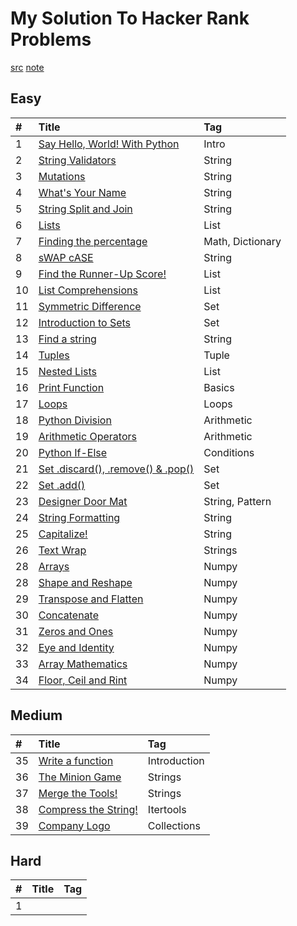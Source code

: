 
# My Solution To Hacker Rank Problems

[src][src]
[note][note]

## Easy

| #   | Title                                      | Tag              |
| :-- | :----------------------------------------- | :--------------- |
| 1  | [Say Hello, World! With Python][001]               | Intro            |
| 2   | [String Validators][002]                         | String           |
| 3   | [Mutations][003]                                  | String           |
| 4   | [What's Your Name][004]                           | String           |
| 5   | [String Split and Join][005]                      | String           |
| 6   | [Lists][006]                                       | List             |
| 7   | [Finding the percentage][007]                     | Math, Dictionary |
| 8   | [sWAP cASE][008]                                   | String           |
| 9   | [Find the Runner-Up Score!][009]                  | List             |
| 10  | [List Comprehensions][010]                        | List             |
| 11  | [Symmetric Difference][011]                       | Set              |
| 12  | [Introduction to Sets][012]                       | Set              |
| 13  | [Find a string][013]                               | String           |
| 14  | [Tuples][014]                                      | Tuple            |
| 15  | [Nested Lists][015]                                | List             |
| 16  | [Print Function][016]                              | Basics           |
| 17  | [Loops][017]                                       | Loops            |
| 18  | [Python Division][018]                             | Arithmetic       |
| 19  | [Arithmetic Operators][019]                        | Arithmetic       |
| 20  | [Python If-Else][020]                              | Conditions       |
| 21  | [Set .discard(), .remove() & .pop()][021]          | Set              |
| 22  | [Set .add()][022]                                  | Set              |
| 23  | [Designer Door Mat][023]                           | String, Pattern  |
| 24  | [String Formatting][024]                           | String           |
| 25  | [Capitalize!][025]                                 | String           |
| 26  | [Text Wrap][026]                              | Strings          |
| 28  | [Arrays][027]                                 | Numpy            |
| 28  | [Shape and Reshape][028]                      | Numpy            |
| 29  | [Transpose and Flatten][029]                | Numpy |
| 30  | [Concatenate][030]                          | Numpy |
| 31  | [Zeros and Ones][031]                       | Numpy |
| 32  | [Eye and Identity][032]                     | Numpy |
| 33  | [Array Mathematics][033]                    | Numpy |
| 34  | [Floor, Ceil and Rint][034]                 | Numpy |

## Medium

| #   | Title                                      | Tag              |
| :-- | :----------------------------------------- | :--------------- |
| 35  | [Write a function][035]               | Introduction |
| 36  | [The Minion Game][036]               | Strings |
| 37  | [Merge the Tools!][037]               | Strings |
| 38  | [Compress the String!][038]               | Itertools |
| 39  | [Company Logo][039]               | Collections |

## Hard

| #   | Title                                      | Tag              |
| :-- | :----------------------------------------- | :--------------- |
| 1   |                                | |

[src]: https://github.com/yossef-seyam/Problem-Solving-HackerRank/tree/master/python
[note]: https://github.com/yossef-seyam/Problem-Solving-HackerRank/blob/master/note
[001]: https://github.com/yossef-seyam/Problem-Solving-HackerRank/blob/master/note/python/001/readme1.md
[002]: https://github.com/yossef-seyam/Problem-Solving-HackerRank/blob/master/note/python/002/readme2.md
[003]: https://github.com/yossef-seyam/Problem-Solving-HackerRank/blob/master/note/python/003/readme3.md
[004]: https://github.com/yossef-seyam/Problem-Solving-HackerRank/blob/master/note/python/004/readme4.md
[005]: https://github.com/yossef-seyam/Problem-Solving-HackerRank/blob/master/note/python/005/readme5.md
[006]: https://github.com/yossef-seyam/Problem-Solving-HackerRank/blob/master/note/python/006/readme6.md
[007]: https://github.com/yossef-seyam/Problem-Solving-HackerRank/blob/master/note/python/007/readme7.md
[008]: https://github.com/yossef-seyam/Problem-Solving-HackerRank/blob/master/note/python/008/readme8.md
[009]: https://github.com/yossef-seyam/Problem-Solving-HackerRank/blob/master/note/python/009/readme9.md
[010]: https://github.com/yossef-seyam/Problem-Solving-HackerRank/blob/master/note/python/010/readme10.md
[011]: https://github.com/yossef-seyam/Problem-Solving-HackerRank/blob/master/note/python/011/readme11.md
[012]: https://github.com/yossef-seyam/Problem-Solving-HackerRank/blob/master/note/python/012/readme12.md
[013]: https://github.com/yossef-seyam/Problem-Solving-HackerRank/blob/master/note/python/013/readme13.md
[014]: https://github.com/yossef-seyam/Problem-Solving-HackerRank/blob/master/note/python/014/readme14.md
[015]: https://github.com/yossef-seyam/Problem-Solving-HackerRank/blob/master/note/python/015/readme15.md
[016]: https://github.com/yossef-seyam/Problem-Solving-HackerRank/blob/master/note/python/016/readme16.md
[017]: https://github.com/yossef-seyam/Problem-Solving-HackerRank/blob/master/note/python/017/readme17.md
[018]: https://github.com/yossef-seyam/Problem-Solving-HackerRank/blob/master/note/python/018/readme18.md
[019]: https://github.com/yossef-seyam/Problem-Solving-HackerRank/blob/master/note/python/019/readme19.md
[020]: https://github.com/yossef-seyam/Problem-Solving-HackerRank/blob/master/note/python/020/readme20.m1
[021]: https://github.com/yossef-seyam/Problem-Solving-HackerRank/blob/master/note/python/021/readme21.m1
[022]: https://github.com/yossef-seyam/Problem-Solving-HackerRank/blob/master/note/python/022/readme22.m1
[023]: https://github.com/yossef-seyam/Problem-Solving-HackerRank/blob/master/note/python/023/readme23.m1
[024]: https://github.com/yossef-seyam/Problem-Solving-HackerRank/blob/master/note/python/024/readme24.m1
[025]: https://github.com/yossef-seyam/Problem-Solving-HackerRank/blob/master/note/python/025/readme25.m1
[026]: https://github.com/yossef-seyam/Problem-Solving-HackerRank/blob/master/note/python/026/readme26.md
[027]: https://github.com/yossef-seyam/Problem-Solving-HackerRank/blob/master/note/python/027/readme27.md
[028]: https://github.com/yossef-seyam/Problem-Solving-HackerRank/blob/master/note/python/028/readme28.md
[029]: https://github.com/yossef-seyam/Problem-Solving-HackerRank/blob/master/note/python/029/readme29.md
[030]: https://github.com/yossef-seyam/Problem-Solving-HackerRank/blob/master/note/python/030/readme30.md
[031]: https://github.com/yossef-seyam/Problem-Solving-HackerRank/blob/master/note/python/031/readme31.md
[032]: https://github.com/yossef-seyam/Problem-Solving-HackerRank/blob/master/note/python/032/readme32.md
[033]: https://github.com/yossef-seyam/Problem-Solving-HackerRank/blob/master/note/python/033/readme33.md
[034]: https://github.com/yossef-seyam/Problem-Solving-HackerRank/blob/master/note/python/034/readme34.md
[035]: https://github.com/yossef-seyam/Problem-Solving-HackerRank/blob/master/note/python/035/readme35.md
[036]: https://github.com/yossef-seyam/Problem-Solving-HackerRank/blob/master/note/python/036/readme36.md
[037]: https://github.com/yossef-seyam/Problem-Solving-HackerRank/blob/master/note/python/037/readme37.md
[038]: https://github.com/yossef-seyam/Problem-Solving-HackerRank/blob/master/note/python/038/readme38.md
[039]: https://github.com/yossef-seyam/Problem-Solving-HackerRank/blob/master/note/python/039/readme39.md
